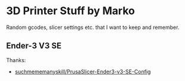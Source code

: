 # 3D Printer Stuff by Marko

Random gcodes, slicer settings etc. that I want to keep and remember.

## Ender-3 V3 SE

Thanks:
- [suchmememanyskill/PrusaSlicer-Ender3-v3-SE-Config](https://github.com/suchmememanyskill/PrusaSlicer-Ender3-v3-SE-Config)